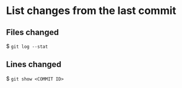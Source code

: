# List changes from the last commit

## Files changed
$ `git log --stat`

## Lines changed
$ `git show <COMMIT ID>`

